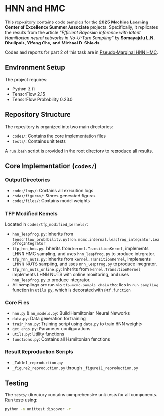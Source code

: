 # HNN and HMC

This repository contains code samples for the **2025 Machine Learning Center of Excellence Summer Associate** projects. Specifically, it replicates the results from the article *"Efficient Bayesian inference with latent Hamiltonian neural networks in No-U-Turn Sampling"* by **Somayajulu L.N. Dhulipala, Yifeng Che, and Michael D. Shields**.

Codes and reports for part 2 of this task are in [Pseudo-Marginal HNN HMC](https://github.com/HongxiaoChen/JPMC-part-2).

## Environment Setup

The project requires:
- Python 3.11
- TensorFlow 2.15  
- TensorFlow Probability 0.23.0

## Repository Structure

The repository is organized into two main directories:
- `codes/`: Contains the core implementation files
- `tests/`: Contains unit tests

A `run.bash` script is provided in the root directory to reproduce all results.

## Core Implementation (`codes/`)

### Output Directories
- `codes/logs/`: Contains all execution logs
- `codes/figures/`: Stores generated figures
- `codes/files/`: Contains model weights

### TFP Modified Kernels
Located in `codes/tfp_modified_kernels/`:
- `hnn_leapfrog.py`: Inherits from `tensorflow_probability.python.mcmc.internal.leapfrog_integrator.LeapfrogIntegrator`
- `tfp_hnn_hmc.py`: Inherits from `kernel.TransitionKernel`, implements LHNN HMC sampling, and uses `hnn_leapfrog.py` to produce integrator.
- `tfp_hnn_nuts.py`: Inherits from `kernel.TransitionKernel`, implements LHNN NUTS sampling, and uses `hnn_leapfrog.py` to produce integrator.
- `tfp_hnn_nuts_online.py`: Inherits from `kernel.TransitionKernel`, implements LHNN NUTS with online monitoring, and uses `hnn_leapfrog.py` to produce integrator.
- All samplings are run via `tfp.mcmc.sample_chain` that lies in `run_sampling` function in `utils.py`, which is decorated with `@tf.function`

### Core Files
- `hnn.py` & `nn_models.py`: Build Hamiltonian Neural Networks
- `data.py`: Data generation for training
- `train_hnn.py`: Training script using `data.py` to train HNN weights
- `get_args.py`: Parameter configurations
- `utils.py`: Utility functions
- `functions.py`: Contains all Hamiltonian functions

### Result Reproduction Scripts
- `_Table1_reproduction.py`
- `_figure2_reproduction.py` through `_figure11_reproduction.py`

## Testing

The `tests/` directory contains comprehensive unit tests for all components. Run tests using:

```bash
python -m unittest discover -v
```

